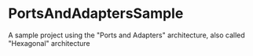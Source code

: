 # PortsAndAdaptersSample
A sample project using the "Ports and Adapters" architecture, also called "Hexagonal" architecture
